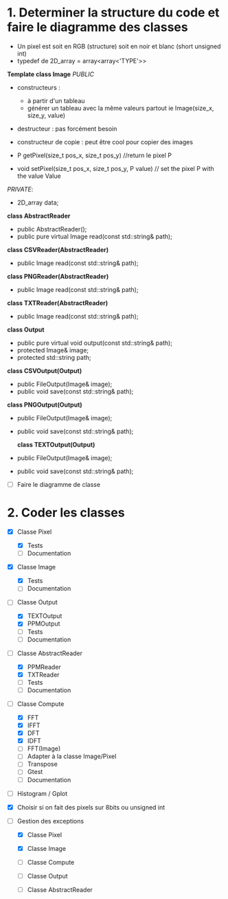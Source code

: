 # 1. Determiner la structure du code et faire le diagramme des classes

* Un pixel est soit en RGB (structure) soit en noir et blanc (short unsigned int)
* typedef de 2D_array = array<array<'TYPE'>>

**Template <Pixel> class Image** 
_PUBLIC_
* constructeurs : 
  * à partir d'un tableau
  * générer un tableau avec la même valeurs partout ie Image(size_x, size_y, value)

* destructeur : pas forcément besoin

* constructeur de copie : peut être cool pour copier des images

* P getPixel(size_t pos_x, size_t pos_y) //return le pixel P
* void setPixel(size_t pos_x, size_t pos_y, P value) // set the pixel P with the value Value

_PRIVATE_:
* 2D_array<Pixel> data;

**class AbstractReader**
* public AbstractReader();
* public pure virtual Image read(const std::string& path);

**class CSVReader(AbstractReader)**
* public Image read(const std::string& path);

**class PNGReader(AbstractReader)**
* public Image read(const std::string& path);

**class TXTReader(AbstractReader)**
* public Image read(const std::string& path);


**class Output**
* public pure virtual void output(const std::string& path);
* protected Image& image;
* protected std::string path;

**class CSVOutput(Output)**
* public FileOutput(Image& image);
* public void save(const std::string& path);

**class PNGOutput(Output)**
* public FileOutput(Image& image);
* public void save(const std::string& path);
  
  **class TEXTOutput(Output)**
* public FileOutput(Image& image);
* public void save(const std::string& path);


- [ ] Faire le diagramme de classe

# 2. Coder les classes

- [x] Classe Pixel
  - [x] Tests
  - [ ] Documentation
- [x] Classe Image
  - [x] Tests
  - [ ] Documentation
- [ ] Classe Output
  - [x] TEXTOutput
  - [x] PPMOutput
  - [ ] Tests
  - [ ] Documentation
- [ ] Classe AbstractReader
  - [x] PPMReader
  - [x] TXTReader
  - [ ] Tests
  - [ ] Documentation
- [ ] Classe Compute
  - [x] FFT
  - [x] IFFT
  - [x] DFT
  - [x] IDFT
  - [ ] FFT(Image)
  - [ ] Adapter à la classe Image/Pixel
  - [ ] Transpose
  - [ ] Gtest
  - [ ] Documentation
- [ ] Histogram / Gplot

- [x] Choisir si on fait des pixels sur 8bits ou unsigned int
- [ ] Gestion des exceptions
  - [x] Classe Pixel
  - [x] Classe Image
  - [ ] Classe Compute
  - [ ] Classe Output
  - [ ] Classe AbstractReader


